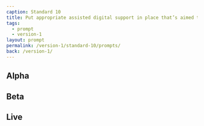 ```yaml
---
caption: Standard 10
title: Put appropriate assisted digital support in place that’s aimed towards those who genuinely need it.
tags:
  - prompt
  - version-1
layout: prompt
permalink: /version-1/standard-10/prompts/
back: /version-1/
---
```


## Alpha

## Beta

## Live
